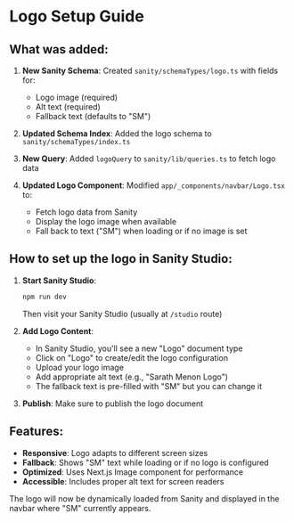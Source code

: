 # Logo Setup Guide

## What was added:

1. **New Sanity Schema**: Created `sanity/schemaTypes/logo.ts` with fields for:
   - Logo image (required)
   - Alt text (required)
   - Fallback text (defaults to "SM")

2. **Updated Schema Index**: Added the logo schema to `sanity/schemaTypes/index.ts`

3. **New Query**: Added `logoQuery` to `sanity/lib/queries.ts` to fetch logo data

4. **Updated Logo Component**: Modified `app/_components/navbar/Logo.tsx` to:
   - Fetch logo data from Sanity
   - Display the logo image when available
   - Fall back to text ("SM") when loading or if no image is set

## How to set up the logo in Sanity Studio:

1. **Start Sanity Studio**:
   ```bash
   npm run dev
   ```
   Then visit your Sanity Studio (usually at `/studio` route)

2. **Add Logo Content**:
   - In Sanity Studio, you'll see a new "Logo" document type
   - Click on "Logo" to create/edit the logo configuration
   - Upload your logo image
   - Add appropriate alt text (e.g., "Sarath Menon Logo")
   - The fallback text is pre-filled with "SM" but you can change it

3. **Publish**: Make sure to publish the logo document

## Features:

- **Responsive**: Logo adapts to different screen sizes
- **Fallback**: Shows "SM" text while loading or if no logo is configured
- **Optimized**: Uses Next.js Image component for performance
- **Accessible**: Includes proper alt text for screen readers

The logo will now be dynamically loaded from Sanity and displayed in the navbar where "SM" currently appears.